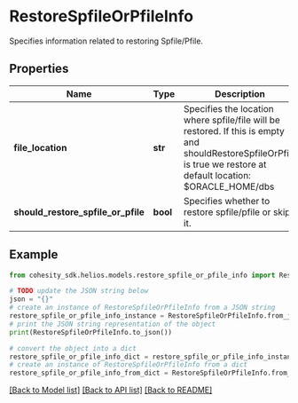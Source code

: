 # RestoreSpfileOrPfileInfo

Specifies information related to restoring Spfile/Pfile.

## Properties

Name | Type | Description | Notes
------------ | ------------- | ------------- | -------------
**file_location** | **str** | Specifies the location where spfile/file will be restored. If this is empty and shouldRestoreSpfileOrPfile is true we restore at default location: $ORACLE_HOME/dbs | [optional] 
**should_restore_spfile_or_pfile** | **bool** | Specifies whether to restore spfile/pfile or skip it. | [optional] 

## Example

```python
from cohesity_sdk.helios.models.restore_spfile_or_pfile_info import RestoreSpfileOrPfileInfo

# TODO update the JSON string below
json = "{}"
# create an instance of RestoreSpfileOrPfileInfo from a JSON string
restore_spfile_or_pfile_info_instance = RestoreSpfileOrPfileInfo.from_json(json)
# print the JSON string representation of the object
print(RestoreSpfileOrPfileInfo.to_json())

# convert the object into a dict
restore_spfile_or_pfile_info_dict = restore_spfile_or_pfile_info_instance.to_dict()
# create an instance of RestoreSpfileOrPfileInfo from a dict
restore_spfile_or_pfile_info_from_dict = RestoreSpfileOrPfileInfo.from_dict(restore_spfile_or_pfile_info_dict)
```
[[Back to Model list]](../README.md#documentation-for-models) [[Back to API list]](../README.md#documentation-for-api-endpoints) [[Back to README]](../README.md)


